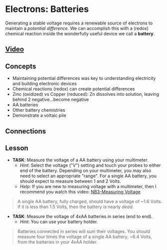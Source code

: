 # Electrons: Batteries
Generating a stable voltage requires a renewable source of electrons to maintain a *potential difference*. We can accomplish this with a (redox) chemical reaction inside the wonderfully useful device we call a **battery**.

## [Video](https://vimeo.com/??????)

## Concepts
- Maintaining potential differences was key to understanding electricity and building electronic devices
- Chemical reactions (redox) can create potential differences
- Zinc (oxidized) vs Copper (reduced): Zn dissolves into solution, leaving behind 2 negative...become negative
- AA batteries
- Other battery chemistries
- Demonstrate a voltaic pile

## Connections

## Lesson

- **TASK**: Measure the voltage of a AA battery using your multimeter.
  - *Hint*: Select the voltage ("V") setting and touch your probes to either end of the battery. Depending on your multimeter, you may also need to select an appropriate "range". For a single AA battery, you should expect to measure between 1 and 2 Volts.
  - *Help*: If you are new to measuring voltage with a multimeter, then I recommend you watch this video: [NB3-Measuring Voltage](https://vimeo.com/??????)
> A single AA battery, fully charged, should have a voltage of ~1.6 Volts. If it is less than 1.5 Volts, then the battery is nearly *dead*.

- **TASK**: Measure the voltage of 4xAA batteries in series (end to end).
  - *Hint*: You can use your battery holder.
> Batteries connected in series will sum their voltages. You should measure four times the voltage of a single AA battery, ~6.4 Volts, from the batteries in your 4xAA holder.
